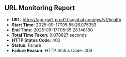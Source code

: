 ## URL Monitoring Report

- **URL:** https://api-gw1-prod1.fisglobal.com/gw/v1/health
- **Start Time:** 2025-09-17T05:55:26.075353
- **End Time:** 2025-09-17T05:55:26.146180
- **Total Time Taken:** 0.070827 seconds
- **HTTP Status Code:** 403
- **Status:** Failure
- **Failure Reason:** HTTP Status Code: 403
